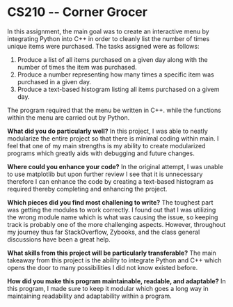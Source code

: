 # CS210 -- Corner Grocer

In this assignment, the main goal was to create an interactive menu by integrating Python into C++ in order to cleanly list the number of times unique items were purchased. The tasks assigned were as follows:

  1. Produce a list of all items purchased on a given day along with the number of times the item was purchased.
  2. Produce a number representing how many times a specific item was purchased in a given day.
  3. Produce a text-based histogram listing all items purchased on a givem day.

The program required that the menu be written in C++. while the functions within the menu are carried out by Python.


**What did you do particularly well?**
In this project, I was able to neatly modularize the entire project so that there is minimal coding within main. I feel that one of my main strengths is my ability to create modularized programs which greatly aids with debugging and future changes.

**Where could you enhance your code?**
In the original attempt, I was unable to use matplotlib but upon further review I see that it is unnecessary therefore I can enhance the code by creating a text-based histogram as required thereby completing and enhancing the project.

**Which pieces did you find most challening to write?**
The toughest part was getting the modules to work correctly. I found out that I was utilizing the wrong module name which is what was causing the issue, so keeping track is probably one of the more challenging aspects. However, throughout my journey thus far StackOverflow, Zybooks, and the class general discussions have been a great help.

**What skills from this project will be particularly transferable?**
The main takeaway from this project is the ability to integrate Python and C++ which opens the door to many possibilities I did not know existed before.

**How did you make this program maintainable, readable, and adaptable?**
In this program, I made sure to keep it modular which goes a long way in maintaining readability and adaptability within a program.
